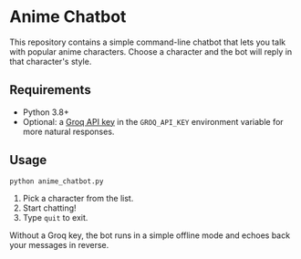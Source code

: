 # Anime Chatbot

This repository contains a simple command-line chatbot that lets you talk with popular anime characters. Choose a character and the bot will reply in that character's style.

## Requirements

- Python 3.8+
- Optional: a [Groq API key](https://console.groq.com/) in the `GROQ_API_KEY` environment variable for more natural responses.

## Usage

```bash
python anime_chatbot.py
```

1. Pick a character from the list.
2. Start chatting!
3. Type `quit` to exit.

Without a Groq key, the bot runs in a simple offline mode and echoes back your messages in reverse.
